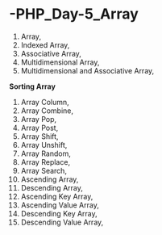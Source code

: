# -PHP_Day-5_Array
1. Array, 
2. Indexed Array, 
3. Associative Array, 
4. Multidimensional Array, 
5. Multidimensional and Associative Array, 

**Sorting Array**
1. Array Column, 
2. Array Combine, 
3. Array Pop, 
4. Array Post, 
5. Array Shift, 
6. Array Unshift, 
7. Array Random, 
8. Array Replace, 
9. Array Search, 
10. Ascending Array, 
11. Descending Array, 
12. Ascending Key Array, 
13. Ascending Value Array, 
14. Descending Key Array, 
15. Descending Value Array, 
